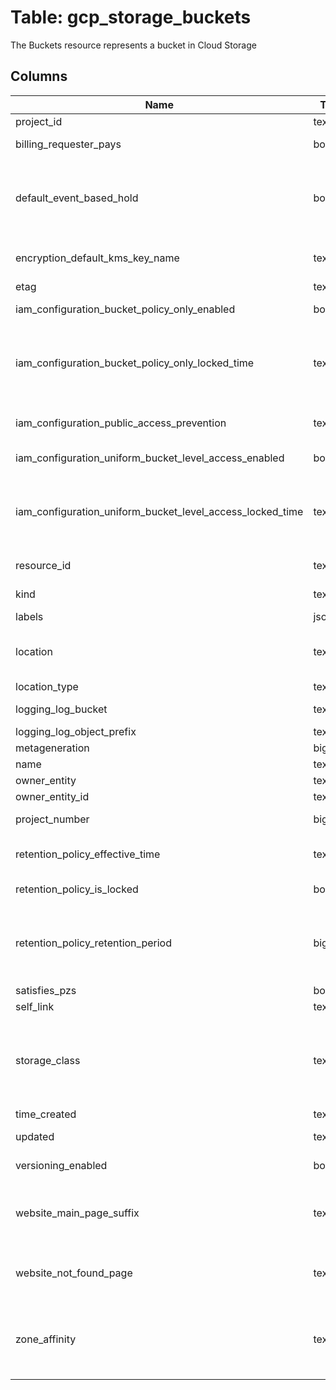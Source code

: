 
# Table: gcp_storage_buckets
The Buckets resource represents a bucket in Cloud Storage
## Columns
| Name        | Type           | Description  |
| ------------- | ------------- | -----  |
|project_id|text|GCP Project Id of the resource|
|billing_requester_pays|boolean|When set to true, Requester Pays is enabled for this bucket|
|default_event_based_hold|boolean|The default value for event-based hold on newly created objects in this bucket Event-based hold is a way to retain objects indefinitely until an event occurs, signified by the hold's release After being released, such objects will be subject to bucket-level retention|
|encryption_default_kms_key_name|text|A Cloud KMS key that will be used to encrypt objects inserted into this bucket, if no encryption method is specified|
|etag|text|HTTP 11 Entity tag for the bucket|
|iam_configuration_bucket_policy_only_enabled|boolean|If set, access is controlled only by bucket-level or above IAM policies|
|iam_configuration_bucket_policy_only_locked_time|text|The deadline for changing iamConfigurationbucketPolicyOnlyenabled from true to false in RFC 3339 format iamConfigurationbucketPolicyOnlyenabled may be changed from true to false until the locked time, after which the field is immutable|
|iam_configuration_public_access_prevention|text|The bucket's Public Access Prevention configuration Currently, 'unspecified' and 'enforced' are supported|
|iam_configuration_uniform_bucket_level_access_enabled|boolean|If set, access is controlled only by bucket-level or above IAM policies|
|iam_configuration_uniform_bucket_level_access_locked_time|text|The deadline for changing iamConfigurationuniformBucketLevelAccessenabled from true to false in RFC 3339  format iamConfigurationuniformBucketLevelAccessenabled may be changed from true to false until the locked time, after which the field is immutable|
|resource_id|text|The ID of the bucket For buckets, the id and name properties are the same|
|kind|text|The kind of item this is For buckets, this is always storage#bucket|
|labels|jsonb|User-provided labels, in key/value pairs|
|location|text|The location of the bucket Object data for objects in the bucket resides in physical storage within this region Defaults to US See the developer's guide for the authoritative list|
|location_type|text|The type of the bucket location|
|logging_log_bucket|text|The destination bucket where the current bucket's logs should be placed|
|logging_log_object_prefix|text|A prefix for log object names|
|metageneration|bigint|The metadata generation of this bucket|
|name|text|The name of the bucket|
|owner_entity|text|The entity, in the form project-owner-projectId|
|owner_entity_id|text|The ID for the entity|
|project_number|bigint|The project number of the project the bucket belongs to|
|retention_policy_effective_time|text|Server-determined value that indicates the time from which policy was enforced and effective This value is in RFC 3339 format|
|retention_policy_is_locked|boolean|Once locked, an object retention policy cannot be modified|
|retention_policy_retention_period|bigint|The duration in seconds that objects need to be retained Retention duration must be greater than zero and less than 100 years Note that enforcement of retention periods less than a day is not guaranteed Such periods should only be used for testing purposes|
|satisfies_pzs|boolean|Reserved for future use|
|self_link|text|The URI of this bucket|
|storage_class|text|The bucket's default storage class, used whenever no storageClass is specified for a newly-created object This defines how objects in the bucket are stored and determines the SLA and the cost of storage Values include MULTI_REGIONAL, REGIONAL, STANDARD, NEARLINE, COLDLINE, ARCHIVE, and DURABLE_REDUCED_AVAILABILITY|
|time_created|text|The creation time of the bucket in RFC 3339 format|
|updated|text|The modification time of the bucket in RFC 3339 format|
|versioning_enabled|boolean|While set to true, versioning is fully enabled for this bucket|
|website_main_page_suffix|text|If the requested object path is missing, the service will ensure the path has a trailing '/', append this suffix, and attempt to retrieve the resulting object This allows the creation of indexhtml objects to represent directory pages|
|website_not_found_page|text|If the requested object path is missing, and any mainPageSuffix object is missing, if applicable, the service will return the named object from this bucket as the content for a 404 Not Found result|
|zone_affinity|text[]|The zone or zones from which the bucket is intended to use zonal quota Requests for data from outside the specified affinities are still allowed but won't be able to use zonal quota The zone or zones need to be within the bucket location otherwise the requests will fail with a 400 Bad Request response|
